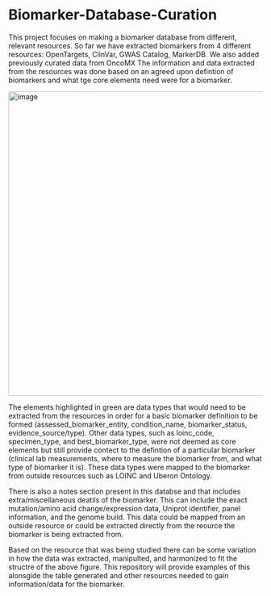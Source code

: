 # Biomarker-Database-Curation
This project focuses on making a biomarker database from different, relevant resources. So far we have extracted biomarkers from 4 different resources: OpenTargets, ClinVar, GWAS Catalog, MarkerDB. We also added previously curated data from OncoMX The information and data extracted from the resources was done based on an agreed upon defintion of biomarkers and what tge core elements need were for a biomarker.

<img width="604" alt="image" src="https://user-images.githubusercontent.com/116293652/226414788-89e71a90-de6d-47d0-b3a7-f3baa4e667e7.png">

The elements highlighted in green are data types that would need to be extracted from the resources in order for a basic biomarker definition to be formed (assessed_biomarker_entity, condition_name, biomarker_status, evidence_source/type). Other data types, such as loinc_code, specimen_type, and best_biomarker_type, were not deemed as core elements but still provide contect to the defintion of a particular biomarker (clinical lab measurements, where to measure the biomarker from, and what type of biomarker it is). These data types were mapped to the biomarker from outside resources such as LOINC and Uberon Ontology.

There is also a notes section present in this databse and that includes extra/miscellaneous deatils of the biomarker. This can include the exact mutation/amino acid change/expression data, Uniprot identifier, panel information, and the genome build. This data could be mapped from an outside resource or could be extracted directly from the reource the biomarker is being extracted from.

Based on the resource that was being studied there can be some variation in how the data was extracted, manipulted, and harmonized to fit the structre of the above figure. This repository will provide examples of this alonsgide the table generated and other resources needed to gain information/data for the biomarker.
